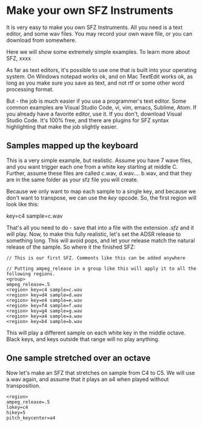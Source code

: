 # Make your own SFZ Instruments

It is very easy to make you own SFZ Instruments. All you need is a text editor, and some wav files. You may record your own wave file, or you can download from somewhere.

Here we will show some extremely simple examples. To learn more about SFZ, xxxx

As far as text editors, it's possible to use one that is built into your operating system. On Windows notepad works ok, and on Mac TextEdit works ok, as long as you make sure you save as text, and not rtf or some other word processing format.

But - the job is much easier if you use a programmer's text editor. Some common examples are Visual Studio Code, vi, vim, emacs, Sublime, Atom. If you already have a favorite editor, use it. If you don't, download Visual Studio Code. It's 100% free, and there are plugins for SFZ syntax highlighting that make the job slightly easier.

## Samples mapped up the keyboard

This is a very simple example, but realistic. Assume you have 7 wave files, and you want trigger each one from a white key starting at middle C. Further, assume these files are called c.wav, d.wav.... b.wav, and that they are in the same folder as your sfz file you will create.

Because we only want to map each sample to a single key, and because we don't want to transpose, we can use the *key* opcode. So, the first region will look like this:

<region> key=c4 sample=c.wav

That's all you need to do - save that into a file with the extension *.sfz* and it will play. Now, to make this fully realistic, let's set the ADSR release to something long. This will avoid pops, and let your release match the natural release of the sample. So where it the finished SFZ:

```
// This is our first SFZ. Comments like this can be added anywhere

// Putting ampeg_release in a group like this will apply it to all the following regions.
<group> 
ampeg_release=.5
<region> key=c4 sample=c.wav
<region> key=d4 sample=d.wav
<region> key=e4 sample=e.wav
<region> key=f4 sample=f.wav
<region> key=g4 sample=g.wav
<region> key=a4 sample=a.wav
<region> key=b4 sample=b.wav
```
This will play a different sample on each white key in the middle octave. Black keys, and keys outside that range will no play anything.

## One sample stretched over an octave

Now let's make an SFZ that stretches on sample from C4 to C5. We will use a.wav again, and assume that it plays an a4 when played without transposition.
```
<region>
ampeg_release=.5
lokey=c4
hikey=5 
pitch_keycenter=a4
```


